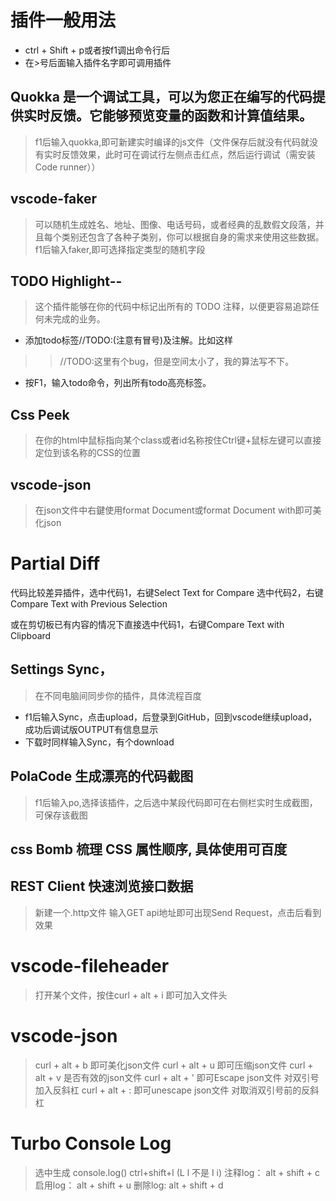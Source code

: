 # 插件一般用法
- ctrl + Shift + p或者按f1调出命令行后
- 在>号后面输入插件名字即可调用插件

## Quokka 是一个调试工具，可以为您正在编写的代码提供实时反馈。它能够预览变量的函数和计算值结果。
> f1后输入quokka,即可新建实时编译的js文件（文件保存后就没有代码就没有实时反馈效果，此时可在调试行左侧点击红点，然后运行调试（需安装Code runner））

## vscode-faker
> 可以随机生成姓名、地址、图像、电话号码，或者经典的乱数假文段落，并且每个类别还包含了各种子类别，你可以根据自身的需求来使用这些数据。
f1后输入faker,即可选择指定类型的随机字段

## TODO Highlight--
> 这个插件能够在你的代码中标记出所有的 TODO 注释，以便更容易追踪任何未完成的业务。
- 添加todo标签//TODO:(注意有冒号)及注解。比如这样
>> //TODO:这里有个bug，但是空间太小了，我的算法写不下。
- 按F1，输入todo命令，列出所有todo高亮标签。

## Css Peek
> 在你的html中鼠标指向某个class或者id名称按住Ctrl键+鼠标左键可以直接定位到该名称的CSS的位置

## vscode-json
> 在json文件中右鍵使用format Document或format Document with即可美化json

# Partial Diff
代码比较差异插件，选中代码1，右键Select Text for Compare
选中代码2，右键Compare Text with Previous Selection

或在剪切板已有内容的情况下直接选中代码1，右键Compare Text with Clipboard

## Settings Sync，
> 在不同电脑间同步你的插件，具体流程百度
- f1后输入Sync，点击upload，后登录到GitHub，回到vscode继续upload，成功后调试版OUTPUT有信息显示
- 下载时同样输入Sync，有个download

## PolaCode 生成漂亮的代码截图
> f1后输入po,选择该插件，之后选中某段代码即可在右侧栏实时生成截图，可保存该截图

## css Bomb 梳理 CSS 属性顺序, 具体使用可百度

## REST Client 快速浏览接口数据
> 新建一个.http文件 输入GET api地址即可出现Send Request，点击后看到效果

# vscode-fileheader
> 打开某个文件，按住curl + alt + i 即可加入文件头

# vscode-json
> curl + alt + b 即可美化json文件
> curl + alt + u 即可压缩json文件
> curl + alt + v 是否有效的json文件
> curl + alt + ' 即可Escape json文件  对双引号加入反斜杠
> curl + alt + : 即可unescape json文件 对取消双引号前的反斜杠

# Turbo Console Log
> 选中生成 console.log() ctrl+shift+l (L l 不是 I i)
> 注释log：  alt + shift + c
> 启用log：  alt + shift + u
> 删除log:   alt + shift + d